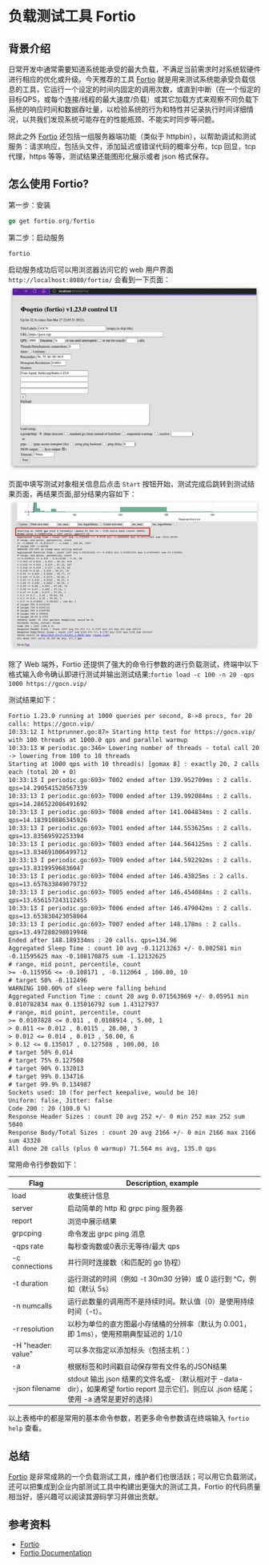 # 负载测试工具 Fortio

## 背景介绍

日常开发中通常需要知道系统能承受的最大负载，不满足当前需求时对系统软硬件进行相应的优化或升级。今天推荐的工具 [Fortio](https://github.com/fortio/fortio) 就是用来测试系统能承受负载信息的工具，它运行一个设定的时间内固定的调用次数，或直到中断（在一个恒定的目标QPS，或每个连接/线程的最大速度/负载）或其它加载方式来观察不同负载下系统的响应时间和数据吞吐量，以检验系统的行为和特性并记录执行时间详细情况，以共我们发现系统可能存在的性能瓶颈、不能实时同步等问题。

除此之外 [Fortio](https://github.com/fortio/fortio) 还包括一组服务器端功能（类似于 httpbin），以帮助调试和测试服务：请求响应，包括头文件，添加延迟或错误代码的概率分布，tcp 回显，tcp 代理，https 等等，测试结果还能图形化展示或者 json 格式保存。

## 怎么使用 Fortio?

第一步：安装

```go
go get fortio.org/fortio
```

第二步：启动服务

```shell
fortio
```

启动服务成功后可以用浏览器访问它的 web 用户界面 `http://localhost:8080/fortio/` 会看到一下页面：
![fortio](./images/w14_mon_fortio_start.png)

页面中填写测试对象相关信息后点击 `Start` 按钮开始，测试完成后跳转到测试结果页面，再结果页面,部分结果内容如下：
![fortio](./images/w14_mon_fortio_result.png)

除了 Web 端外，Fortio 还提供了强大的命令行参数的进行负载测试，终端中以下格式输入命令确认即进行测试并输出测试结果:`fortio load -c 100 -n 20 -qps 1000 https://gocn.vip/`

测试结果如下：
```shell
Fortio 1.23.0 running at 1000 queries per second, 8->8 procs, for 20 calls: https://gocn.vip/
10:33:12 I httprunner.go:87> Starting http test for https://gocn.vip/ with 100 threads at 1000.0 qps and parallel warmup
10:33:13 W periodic.go:346> Lowering number of threads - total call 20 -> lowering from 100 to 10 threads
Starting at 1000 qps with 10 thread(s) [gomax 8] : exactly 20, 2 calls each (total 20 + 0)
10:33:13 I periodic.go:693> T002 ended after 139.952709ms : 2 calls. qps=14.290541528567339
10:33:13 I periodic.go:693> T000 ended after 139.992084ms : 2 calls. qps=14.286522086491692
10:33:13 I periodic.go:693> T008 ended after 141.004834ms : 2 calls. qps=14.183910886345926
10:33:13 I periodic.go:693> T001 ended after 144.553625ms : 2 calls. qps=13.83569592253394
10:33:13 I periodic.go:693> T003 ended after 144.564125ms : 2 calls. qps=13.834691006499712
10:33:13 I periodic.go:693> T009 ended after 144.592292ms : 2 calls. qps=13.83199596836047
10:33:13 I periodic.go:693> T004 ended after 146.43825ms : 2 calls. qps=13.657633849079732
10:33:13 I periodic.go:693> T005 ended after 146.454084ms : 2 calls. qps=13.656157243112455
10:33:13 I periodic.go:693> T006 ended after 146.479042ms : 2 calls. qps=13.653830423058064
10:33:13 I periodic.go:693> T007 ended after 148.178ms : 2 calls. qps=13.497280298019948
Ended after 148.189334ms : 20 calls. qps=134.96
Aggregated Sleep Time : count 10 avg -0.11213263 +/- 0.002581 min -0.11595625 max -0.108170875 sum -1.12132625
# range, mid point, percentile, count
>= -0.115956 <= -0.108171 , -0.112064 , 100.00, 10
# target 50% -0.112496
WARNING 100.00% of sleep were falling behind
Aggregated Function Time : count 20 avg 0.071563969 +/- 0.05951 min 0.010782834 max 0.135016792 sum 1.43127937
# range, mid point, percentile, count
>= 0.0107828 <= 0.011 , 0.0108914 , 5.00, 1
> 0.011 <= 0.012 , 0.0115 , 20.00, 3
> 0.012 <= 0.014 , 0.013 , 50.00, 6
> 0.12 <= 0.135017 , 0.127508 , 100.00, 10
# target 50% 0.014
# target 75% 0.127508
# target 90% 0.132013
# target 99% 0.134716
# target 99.9% 0.134987
Sockets used: 10 (for perfect keepalive, would be 10)
Uniform: false, Jitter: false
Code 200 : 20 (100.0 %)
Response Header Sizes : count 20 avg 252 +/- 0 min 252 max 252 sum 5040
Response Body/Total Sizes : count 20 avg 2166 +/- 0 min 2166 max 2166 sum 43320
All done 20 calls (plus 0 warmup) 71.564 ms avg, 135.0 qps
```

常用命令行参数如下：

| **Flag** | **Description, example**                                                                     |
| --- |----------------------------------------------------------------------------------------------|
| load | 收集统计信息                                                                                       |
| server | 启动简单的 http 和 grpc ping 服务器                                                                   |
| report | 浏览中展示结果                                                                                      |
| grpcping | 命令发出 grpc ping 消息                                                                            |
| -qps rate | 每秒查询数或0表示无等待/最大 qps                                                                          |
| -c connections | 并行同时连接数（和匹配的 go 协程）                                                                          |
| -t duration | 运行测试的时间（例如 -t 30m30 分钟）或 0 运行到 ^C，例如（默认 5s）                                                  |
| -n numcalls | 运行此数量的调用而不是持续时间。默认值（0）是使用持续时间（-t）。                                                           |
| -r resolution | 以秒为单位的直方图最小存储桶的分辨率（默认为 0.001，即 1ms），使用预期典型延迟的 1/10                                           |
| -H "header: value" | 可以多次指定以添加标头（包括主机：）                                                                           |
| -a | 根据标签和时间戳自动保存带有文件名的JSON结果                                                                     |
| -json filename | stdout 输出 json 结果的文件名或-（默认相对于 -data-dir），如果希望 fortio report 显示它们，则应以 .json 结尾；使用 -a 通常是更好的选择） |

以上表格中的都是常用的基本命令参数，若更多命令参数请在终端输入 `fortio help` 查看。


## 总结

[Fortio](https://github.com/fortio/fortio) 是非常成熟的一个负载测试工具，维护者们也很活跃；可以用它负载测试，还可以把集成到企业内部测试工具中构建出更强大的测试工具，Fortio 的代码质量相当好，感兴趣可以阅读其源码学习并做出贡献。

## 参考资料

- [Fortio](https://github.com/fortio/fortio)
- [Fortio Documentation](https://pkg.go.dev/fortio.org/fortio/version)
